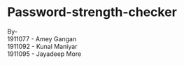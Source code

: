 ﻿# Password-strength-checker <br/>
 
By-<br/>
1911077 - Amey Gangan <br/>
1911092 - Kunal Maniyar <br/>
1911095 - Jayadeep More <br/>

